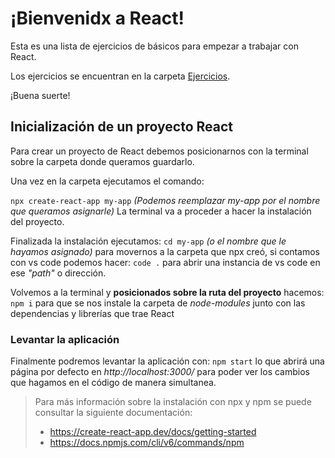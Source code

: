 # ¡Bienvenidx a React!

Esta es una lista de ejercicios de básicos para empezar a trabajar con React.

Los ejercicios se encuentran en la carpeta [Ejercicios](https://github.com/goraprial/react-practice/tree/main/Ejercicios).

¡Buena suerte!

## Inicialización de un proyecto React

Para crear un proyecto de React debemos posicionarnos con la terminal sobre la carpeta donde queramos guardarlo.

Una vez en la carpeta ejecutamos el comando:

`npx create-react-app my-app`
_(Podemos reemplazar my-app por el nombre que queramos asignarle)_
La terminal va a proceder a hacer la instalación del proyecto.

Finalizada la instalación ejecutamos:
`cd my-app` _(o el nombre que le hayamos asignado)_
para movernos a la carpeta que npx creó, si contamos con vs code podemos hacer:
`code .` para abrir una instancia de vs code en ese _"path"_ o dirección.

Volvemos a la terminal y **posicionados sobre la ruta del proyecto** hacemos:
`npm i` para que se nos instale la carpeta de _node-modules_ junto con las dependencias y librerías que trae React

### Levantar la aplicación

Finalmente podremos levantar la aplicación con:
`npm start` lo que abrirá una página por defecto en _http://localhost:3000/_ para poder ver los cambios que hagamos en el código de manera simultanea.

> Para más información sobre la instalación con npx y npm se puede consultar la siguiente documentación:
>
> - https://create-react-app.dev/docs/getting-started
> - https://docs.npmjs.com/cli/v6/commands/npm
